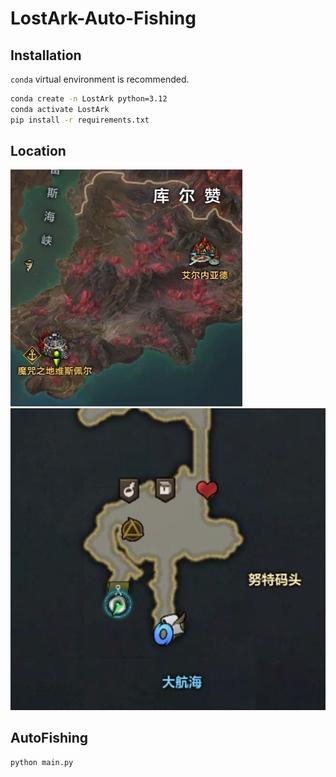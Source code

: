 # LostArk-Auto-Fishing

## Installation

`conda` virtual environment is recommended.

```bash
conda create -n LostArk python=3.12
conda activate LostArk
pip install -r requirements.txt
```

## Location

![alt text](image.png)
![alt text](image-1.png)

## AutoFishing

```bash
python main.py
```
